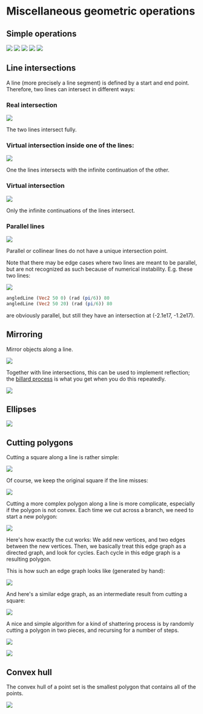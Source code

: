 # Miscellaneous geometric operations

## Simple operations

![](rotate_line.svg)
![](perpendicular_bisector.svg)
![](perpendicular_line_through_point.svg)
![](point_in_polygon.svg)
![](clipping/1_line.svg)

## Line intersections

A line (more precisely a line segment) is defined by a start and end point.
Therefore, two lines can intersect in different ways:

### Real intersection

![](intersection/real.svg)

The two lines intersect fully.

### Virtual intersection inside one of the lines:

![](intersection/half_virtual.svg)

One the lines intersects with the infinite continuation of the other.

### Virtual intersection

![](intersection/virtual.svg)

Only the infinite continuations of the lines intersect.

### Parallel lines

![](intersection/parallel.svg)

Parallel or collinear lines do not have a unique intersection point.

Note that there may be edge cases where two lines are meant to be parallel, but are not recognized as such because of numerical instability. E.g. these two lines:

![](intersection/almost_parallel.svg)

```haskell
angledLine (Vec2 50 0) (rad (pi/6)) 80
angledLine (Vec2 50 20) (rad (pi/6)) 80
```

are obviously parallel, but still they have an intersection at (-2.1e17, -1.2e17).

## Mirroring

Mirror objects along a line.

![](mirror.svg)

Together with line intersections, this can be used to implement reflection; the
[billard process](../billard/README.md) is what you get when you do this
repeatedly.

![](reflection.svg)

## Ellipses

![](ellipses.svg)

## Cutting polygons

Cutting a square along a line is rather simple:

![](clipping/2_square.svg)

Of course, we keep the original square if the line misses:

![](clipping/4_miss.svg)

Cutting a more complex polygon along a line is more complicate, especially if
the polygon is not convex. Each time we cut across a branch, we need to start a
new polygon:

![](clipping/3_complicated.svg)

Here's how exactly the cut works: We add new vertices, and two edges between the
new vertices. Then, we basically treat this edge graph as a directed graph, and
look for cycles. Each cycle in this edge graph is a resulting polygon.

This is how such an edge graph looks like (generated by hand):

![](clipping/7_1_handcrafted_edge_graph.svg)

And here's a similar edge graph, as an intermediate result from cutting a
square:

![](clipping/7_2_calculated_edge_graph.svg)

A nice and simple algorithm for a kind of shattering process is by randomly cutting a polygon in two pieces, and recursing for a number of steps.

![](clipping/random_cut_square.svg)

![](clipping/random_cut_haskell_logo.svg)


## Convex hull

The convex hull of a point set is the smallest polygon that contains all of the
points.

![](convex_hull.svg)
